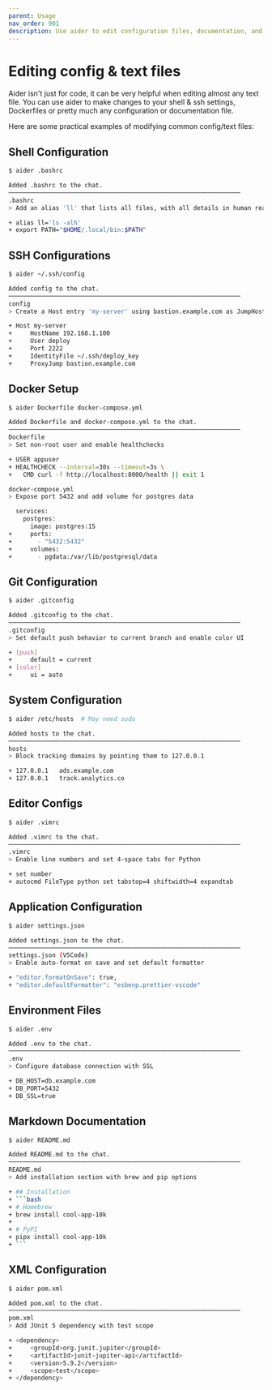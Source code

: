 ```yaml
---
parent: Usage
nav_order: 901
description: Use aider to edit configuration files, documentation, and other text-based formats.
---
```


# Editing config & text files

Aider isn't just for code, it can be very helpful when editing
almost any text file.
You can use aider to make changes to your shell & ssh settings, 
Dockerfiles
or pretty much any configuration or documentation file.

Here are some practical examples of modifying common config/text files:

## Shell Configuration
```bash
$ aider .bashrc

Added .bashrc to the chat.
────────────────────────────────────────────────────────────────
.bashrc
> Add an alias 'll' that lists all files, with all details in human readable format. And update PATH to include uv installed tools.

+ alias ll='ls -alh'
+ export PATH="$HOME/.local/bin:$PATH"
```

## SSH Configurations
```bash
$ aider ~/.ssh/config

Added config to the chat.
────────────────────────────────────────────────────────────────
config
> Create a Host entry 'my-server' using bastion.example.com as JumpHost

+ Host my-server
+     HostName 192.168.1.100
+     User deploy
+     Port 2222
+     IdentityFile ~/.ssh/deploy_key
+     ProxyJump bastion.example.com
```

## Docker Setup
```bash
$ aider Dockerfile docker-compose.yml

Added Dockerfile and docker-compose.yml to the chat.
────────────────────────────────────────────────────────────────
Dockerfile
> Set non-root user and enable healthchecks

+ USER appuser
+ HEALTHCHECK --interval=30s --timeout=3s \
+   CMD curl -f http://localhost:8000/health || exit 1

docker-compose.yml
> Expose port 5432 and add volume for postgres data

  services:
    postgres:
      image: postgres:15
+     ports:
+       - "5432:5432"
+     volumes:
+       - pgdata:/var/lib/postgresql/data
```

## Git Configuration
```bash
$ aider .gitconfig

Added .gitconfig to the chat.
────────────────────────────────────────────────────────────────
.gitconfig
> Set default push behavior to current branch and enable color UI

+ [push]
+     default = current
+ [color]
+     ui = auto
```

## System Configuration
```bash
$ aider /etc/hosts  # May need sudo

Added hosts to the chat.
────────────────────────────────────────────────────────────────
hosts
> Block tracking domains by pointing them to 127.0.0.1

+ 127.0.0.1   ads.example.com
+ 127.0.0.1   track.analytics.co
```


## Editor Configs
```bash
$ aider .vimrc

Added .vimrc to the chat.
────────────────────────────────────────────────────────────────
.vimrc
> Enable line numbers and set 4-space tabs for Python

+ set number
+ autocmd FileType python set tabstop=4 shiftwidth=4 expandtab
```

## Application Configuration
```bash
$ aider settings.json

Added settings.json to the chat.
────────────────────────────────────────────────────────────────
settings.json (VSCode)
> Enable auto-format on save and set default formatter

+ "editor.formatOnSave": true,
+ "editor.defaultFormatter": "esbenp.prettier-vscode"
```

## Environment Files
```bash
$ aider .env

Added .env to the chat.
────────────────────────────────────────────────────────────────
.env
> Configure database connection with SSL

+ DB_HOST=db.example.com
+ DB_PORT=5432
+ DB_SSL=true
```

## Markdown Documentation
```bash
$ aider README.md

Added README.md to the chat.
────────────────────────────────────────────────────────────────
README.md
> Add installation section with brew and pip options

+ ## Installation
+ ```bash
+ # Homebrew
+ brew install cool-app-10k
+ 
+ # PyPI
+ pipx install cool-app-10k
+ ```
```

## XML Configuration
```bash
$ aider pom.xml

Added pom.xml to the chat.
────────────────────────────────────────────────────────────────
pom.xml
> Add JUnit 5 dependency with test scope

+ <dependency>
+     <groupId>org.junit.jupiter</groupId>
+     <artifactId>junit-jupiter-api</artifactId>
+     <version>5.9.2</version>
+     <scope>test</scope>
+ </dependency>
```


